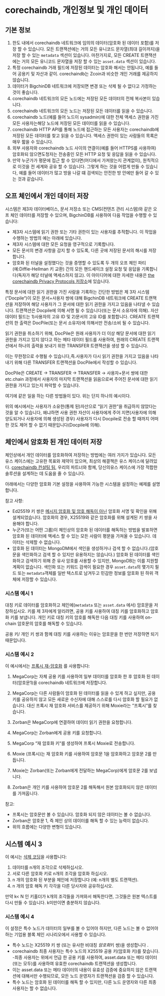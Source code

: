 <!---
Copyright © 2020 Interplanetary Database Association e.V.,
corechaindb and IPDB software contributors.
SPDX-License-Identifier: (Apache-2.0 AND CC-BY-4.0)
Code is Apache-2.0 and docs are CC-BY-4.0
--->

# corechaindb, 개인정보 및 개인 데이터

## 기본 정보

1. 한도 내에서 corechaindb 네트워크에 임의의 데이터(암호화 된 데이터 포함)를 저장 할 수 있습니다. 모든 트랜잭션에는 거의 모든 유니코드 문자열(최대 길이까지)을 저장 할 수 있는 `metadata` 섹션이 있습니다. 마찬가지로, 모든 CREATE 트랜잭션에는 거의 모든 유니코드 문자열을 저장 할 수 있는 `asset.data` 섹션이 있습니다.
2.  특정 corechaindb 거래 필드에 저장된 데이터는 암호화 해서는 안됩니다, 예를 들어 공용키 및 자산과 같이. corechaindb는 Zcoin과 비슷한 개인 거래를 제공하지 않습니다.
3.  데이터가 BigchinDB 네트워크에 저장되면 변경 또는 삭제 될 수 없다고 가정하는 것이 좋습니다.
4.  corechaindb 네트워크의 모든 노드에는 저장된 모든 데이터의 전체 복사본이 있습니다.
5.  corechaindb 네트워크의 모든 노드는 저장된 모든 데이터를 읽을 수 있습니다.
6.  corechaindb 노드(예를 들어 노드이 sysadmin)에 대한 전체 액세스 권한을 가진 모든 사용자는해당 노드에 저장된 모든 데이터를 읽을 수 있습니다.
7.  corechaindb HTTP API를 통해 노드에 접근하는 모든 사용자는 corechaindb에 저장된 모든 데이터를 찾고 읽을 수 있습니다. 액세스 권한이 있는 사람들의 목록은 매우 짧을 수 있습니다.
8.  외부 사용자와 corechaindb 노드 사이의 연결이(예를 들어 HTTPS를 사용하여) 암호화되 않으면도청자는 전송중인 모든 HTTP 요청 및 응답을 읽을 수 있습니다.
9.  만약 누군가가 평문에 접근 할 수 있다면(어디에서 가져왔는지 관계없이), 원칙적으로 이것을 전 세계와 공유 할 수 있습니다. 그렇게 하는 것을 어렵게 만들 수 있습니다, 예를 들어 데이터가 많고 방을 나갈 떄 검색되는 안전한 방 안에만 들어 갈 수 있는 것과 같습니다.

## 오프 체인에서 개인 데이터 저장

시스템은 제3자 데이터베이스, 문서 저장소 또는 CMS(컨텐츠 관리 시스템)와 같은 오프 체인 데이터를 저장할 수 있으며, BigchinDB를 사용하여 다음 작업을 수행할 수 있습니다:

- 제3자 시스템에 읽기 권한 또는 기타 권한이 있는 사용자를 추적합니다. 이 작업을 수행하는 방법의 예는 아래에 있습니다.
- 제3자 시스템에 대한 모든 요청을 영구적으로 기록합니다.
- 모든 문서의 변경 사항을 감지 할 수 있도록, 다른 곳에 저장된 문서의 해시를 저장합니다.
- 암호화 된 터널을 설정했다는 것을 증명할 수 있도록 두 개의 오프 체인 파티(예:Diffie-Hellman 키 교환) 간의 모든 핸드셰이크 설정 요청 및 응답을 기록합니다(독자가 해당 터널에 액세스하지 않고). 이 아이디어에 대한 자세한 내용은 [the corechaindb Privacy Protocols 저장소](https://github.com/corechaindb/privacy-protocols)에 있습니다. 

특정 문서에 대한 읽기 권한을 가진 사람을 기록하는 간단한 방법은 제 3자 시스템(“Docpile“)이 모든 문서+사용자 쌍에 대해 BigchinDB 네트워크에 CREATE 트랜잭션을 저장하여 해당 사용자가 그 문서에 대한 읽기 권한을 가지고 있음을 나타낼 수 있습니다. 트랜잭션은 Docpile에 의해 서명 될 수 있습니다(또는 문서 소유자에 의해). 자산 데이터 필드는 1)사용자의 고유 ID 및 2)문서의 고유 ID를 포함합니다. CREATE 트랜잭션의 한 출력은 DocPile(또는 문서 소유자)에 의해서만 전송/소비 될 수 있습니다. 


읽기 권한을 취소하기 위해, DocPile은 원래 사용자가 더 이상 해당 문서에 대한 읽기 권한을 가지고 있지 않다고 하는 메타 데이터 필드를 사용하여, 원래의 CREATE 트랜잭션에서 하나의 출력을 보내기 위한 TRANSFER 트랜잭션을 생성 할 수 있습니다.

이는 무한정으로 수행될 수 있습니다,즉.사용자가 다시 읽기 권한을 가지고 있음을 나타내기 위해 다른 TRANSFER 트랜잭션을 DocPile에서 작성할 수 있습니다.

DocPile은 CREATE → TRANSFER → TRANSFER → 사용자+문서 쌍에 대한 etc.chain 과정에서 사용자의 마지막 트랜잭션을 읽음으로써 주어진 문서에 대한 읽기 권한을 가지고 있는지 파악할 수 있습니다.

여기에 같은 일을 하는 다른 방법들이 있다. 위는 단지 하나의 예시이다.

위의 예시에서는 사용자가 소유한(통제 된)자산으로 “읽기 권한“을 취급하지 않았다는 것을 알 수 있습니다, 왜냐하면 사용 권한 자산이 사용자에게 주어 지면(사용자에 의해 양도되거나 사용자에 의해 생성된 경우) 사용자가 다시 Docpile로 전송 할 때까지 어떠한 것도 제어 할 수 없기 때문입니다(Docpile에 의해).  

## 체인에서 암호화 된 개인 데이터 저장

체인상에서 개인 데이터를 암호화하여 저장하는 방법에는 여러 가지가 있습니다. 모든 유스 케이스에는 고유한 목표와 제약이 있으며, 최상의 해결책은 유스 케이스에 달려있다. 
[corechaindb 컨설팅 팀](https://www.corechaindb.com/services/), 우리의 파트너와 함께, 당신의유스 케이스에 가장 적합한 솔루션을 설계하는 데 도움을 줄 수 있습니다.

아래에서는 다양한 암호화 기본 설정을 사용하여 가능한 시스템을 설정하는 예제를 설명합니다.

참고 사항:

- Ed25519 키 쌍은 [메시지 암호화 및 암호 해독이 아닌](https://crypto.stackexchange.com/questions/27866/why-curve25519-for-encryption-but-ed25519-for-signatures) 암호화 서명 및 확인을 위해 설계되었습니다. 암호화의 경우, X25519와 같은 암호화를 위해 설계된 키 쌍을 사용해야 합니다.
- 누군가(또는 어떤 그룹)이 체인상의 암호화 된 데이터를 해독하는 방법을 발표하면 암호화 된 데이터에 액세스 할 수 있는 모든 사람이 평문을 가져올 수 있습니다. 데이터는 삭제할 수 없습니다.
- 암호화 된 데이터는 MongoDM에서 색인을 생성하거나 검색 할 수 없습니다.(암호문을 색인화하고 검색 할 수 있지만 유용하지는 않습니다.) 암호화 된 데이터를 색인화하고 검색하기 위해 준 유사 암호를 사용할 수 있지만, MongoDB는 이를 지원할 계획이 없습니다. 색인화 또는 키워드 검색이 필요한 경우 `asset.data`의 몇가지 필드 또는 `metadata`객체를 일반 텍스트로 남겨두고 민감한 정보를 암호화 된 하위 객체에 저장할 수 있습니다.

### 시스템 예시 1

대칭 키로 데이터를 암호화하고 체인에(`metadata` 또는 `asset.data` 에서) 암호문을 저장하십시오. 키를 제 3자에게 알리려면, 공용 키를 사용하여 대칭 키를 암호화하고 암호화 키를 보냅니다. 개인 키로 대칭 키의 암호를 해독한 다음 대칭 키를 사용하여 on-chain 암호문의 암호를 해독할 수 있습니다.

공용 키/ 개인 키 쌍과 함께 대칭 키를 사용하는 이유는 암호문을 한 번만 저장하면 되기 때문입니다.

### 시스템 예시 2

이 예시에서는 [프록시 재-암호화](https://en.wikipedia.org/wiki/Proxy_re-encryption) 를 사용합니다:

1. MegaCorp는 자체 공용 키를 사용하여 일부 데이터를 암호화 한 후 암호화 된 데이터(암호문1)을 corechaindb 네트워크에 저장합니다.

2. MegaCorp는 다른 사람들이 암호화 된 데이터를 읽을 수 있게 하고 싶지만, 공용 키를 공유하지 않고 모든 새로운 수신자에 대해 스스로를 다시 암호화 할 필요가 없습니다. 대신 프록시 재 암호화 서비스를 제공하기 위해 Moxie라는 “프록시“를 찾습니다.
3.  Zorban은 MegaCorp에 연결하여 데이터 읽기 권한을 요청합니다.
4.  MegaCorp는 Zorban에게 공용 키를 요청합니다. 
5.  MegaCorp “재 암호화 키“를 생성하여 프록시 Moxie로 전송합니다.
6.  Moxie (프록시)는 재 암호화 키를 사용하여 암호문 1을 암호화하고 암호문 2를 만듭니다.
7.  Moxie는 Zorban(또는 Zorban에게 전달하는 MegaCorp)에게 암호문 2를 보냅니다.
8.   Zorban은 개인 키를 사용하여 암호문 2를 해독해서 원본 암호화되지 않은 데이터를 가져옵니다. 

참고:

- 프록시는 암호문만 볼 수 있습니다. 암호화 되지 않은 데이터는 볼 수 없습니다.
- Zorban은 암호문 1, 즉 체인 상의 데이터를 해독 할 수 있는 능력이 없습니다.
- 위의 흐름에는 다양한 변형이 있습니다.

## 시스템 예시 3

이 예시는 [삭제 코딩](https://en.wikipedia.org/wiki/Erasure_code)을 사용합니다:

1. 데이터를 n개의 조각으로 삭제하십시오.
2. 서로 다른 암호화 키로 n개의 조각을 암호화 하십시오.
3. n 개의 암호화 된 부분을 체인에 저장합니다 (예: n개의 별도 트랜잭션).
4. n 개의 암호 해독 키 각각을 다른 당사자와 공유하십시오.

만약 k< N 인 키홀더가 k개의 조각들을 가져와서 해독한다면, 그것들은 원본 텍스트를 다시 만들 수 있습니다. k미만이면 충분하지 않습니다.

### 시스템 예시 4

이 설정은 특수 노드가 데이터의 일부를 볼 수 있어야 하지만, 다른 노드는 볼 수 없어야 하는 기업용 블록 체인 시나리오에서 사용할 수 있습니다.

- 특수 노드는 X25519 키 쌍 (또는 유사한 비대칭 *암호화*키 쌍)을 생성합니다 .
- corechaindb 최종 사용자는 특수 노드의 X25519 공용 키(암호화 키)를 찾습니다.
  -최종 사용자는 위에서 언급 한 공용 키를 사용하여, asset.data 또는 메타 데이터(또는 모두)를 사용하여 유효한 corechaindb 트랜잭션을 생성합니다.
- 이는 asset.data 또는 메타 데이터의 내용이 유효성 검증에 중요하지 않은 트랜잭션에 대해서만 수행되므로, 모든 노드 운영자가 트랜잭션을 검증 할 수 있습니다.
- 특수 노드는 암호화 된 데이터를 해독 할 수 있지만, 다른 노드 운영자와 다른 최종 사용자는 할 수 없습니다.
